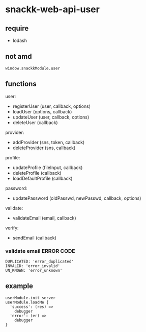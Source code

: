 # snackk-web-api-user

## require
* lodash

## not amd
```
window.snackkModule.user
```

## functions
user:
* registerUser (user, callback, options)
* loadUser (options, callback)
* updateUser (user, callback, options)
* deleteUser (callback)

provider:
* addProvider (sns, token, callback)
* deleteProvider (sns, callback)

profile:
* updateProfile (fileInput, callback)
* deleteProfile (callback)
* loadDefaultProfile (callback)

password:
* updatePassword (oldPasswd, newPasswd, callback, options)

validate:
* validateEmail (email, callback)

verify:
* sendEmail (callback)




### validate email ERROR CODE
```
DUPLICATED: 'error_duplicated'
INVALID: 'error_invalid'
UN_KNOWN: 'error_unknown'
```

## example
```
userModule.init server
userModule.loadMe {
  'success': (res) =>
    debugger
  'error': (er) =>
    debugger
}
```



